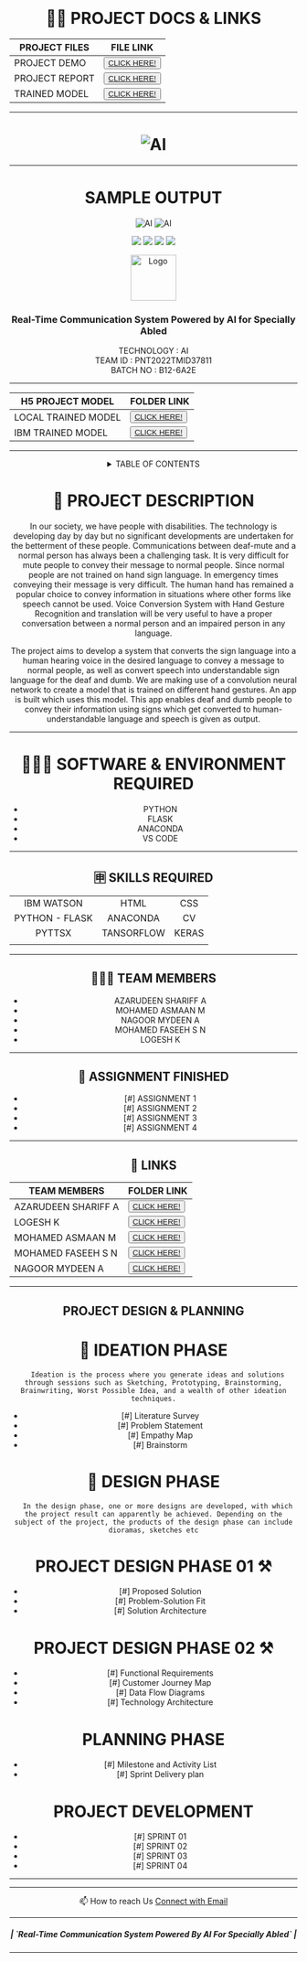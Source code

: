 <br>
<div align="center">

<!-- H5 MODEL -->
# 📝🔗 PROJECT DOCS & LINKS
  
| PROJECT FILES | FILE LINK    |
| ------------- | ------------- |
| PROJECT DEMO  | <button> <a href="https://www.youtube.com/@ibmai">CLICK HERE!  </a></button> |
| PROJECT REPORT  | <button> <a href="https://workdrive.zohoexternal.com/writer/open/96wnm34c9e39feaa542f8ad318b0ab8d8a3c5?authId=%7B%22linkId%22%3A%225k2wApabScR-LYmlU%22%7D">CLICK HERE!  </a></button>  |
| TRAINED MODEL  | <button> <a href="https://drive.google.com/file/d/1oKuAJfb4pJQ9Xy7AE6uDfcPTJaASH_pV/view?usp=sharing">CLICK HERE!  </a></button>  |

<hr>
<h1 align="fill" >
<img src="https://i.ibb.co/FbWKjFJ/Screenshot-20221121-064214.png" alt="AI"> 
</h1>
<hr>
<!-- SAMPLE OUTPUT -->
  
# SAMPLE OUTPUT

<img src="https://i.ibb.co/C5YmyWV/Screenshot-20221121-191538.png" alt="AI"> 
<img src="https://i.ibb.co/zQbZvjN/Screenshot-20221121-191504.png" alt="AI"> 
</h1>


[![](https://img.shields.io/github/contributors/IBM-EPBL/IBM-Project-52148-1660989971)](https://github.com/IBM-EPBL/IBM-Project-52148-1660989971/graphs/contributors)
[![](https://img.shields.io/github/forks/IBM-EPBL/IBM-Project-52148-1660989971)](https://github.com/IBM-EPBL/IBM-Project-1392-1658386621/network/members)
[![](https://img.shields.io/github/stars/IBM-EPBL/IBM-Project-52148-1660989971)](https://github.com/IBM-EPBL/IBM-Project-52148-1660989971/stargazers)
[![](https://img.shields.io/github/issues/IBM-EPBL/IBM-Project-52148-1660989971)](https://github.com/IBM-EPBL/IBM-Project-52148-1660989971/issues)
<br> 

<!-- PROJECT LOGO -->

<p align="center">
  <a href="https://github.com/IBM-EPBL/IBM-Project-52148-1660989971">
    <img src="https://img.freepik.com/premium-vector/artificial-intelligence-concept-circuit-board-background-with-ai-logo-illustration_257312-1368.jpg?w=2000" alt="Logo" width="80" height="80">
  </a>

  <h3 align="center" size=20px>Real-Time Communication System Powered by AI for Specially Abled</h3>

  <p align="center">
    TECHNOLOGY : AI <br>
    TEAM ID    : PNT2022TMID37811 <br>
    BATCH NO   : B12-6A2E <br>  
  </p>
</p>

<hr>

<!-- H5 MODEL -->
| H5 PROJECT MODEL | FOLDER LINK    |
| ------------- | ------------- |
| LOCAL TRAINED MODEL  | <button> <a href="https://drive.google.com/file/d/1oKuAJfb4pJQ9Xy7AE6uDfcPTJaASH_pV/view?usp=sharing">CLICK HERE!  </a></button> |
| IBM TRAINED MODEL  | <button> <a href="https://drive.google.com/file/d/1oKuAJfb4pJQ9Xy7AE6uDfcPTJaASH_pV/view?usp=sharing">CLICK HERE!  </a></button>  |

<hr>


<!-- TABLE OF CONTENTS -->
<details>
  <summary>TABLE OF CONTENTS</summary>
  <ol>
    <li>
      <a href="#-project-description">PROJECT DESCRIPTION</a>
    </li>
    <li>
      <a href="#-software-required">SOFTWARE REQUIRED</a>
    </li>
    <li><a href="#-skills-required">SKILLS REQUIRED</a></li>
    <li><a href="#-TEAM-MEMBERS">TEAM MEMBERS</a></li>
    <li><a href="#-ASSIGNMENT-FINISHED">ASSIGNMENT FINISHED</a></li>
     <ul>
        <li><a href="#-LINKS">LINKS</a></li>
        </ul>
    <li><a href="#-PROJECT-DESIGN-&-PLANNING">PROJECT DESIGN & PLANNING</a></li>
     <ul>
        <li><a href="#-IDEATION-PHASE">IDEATION PHASE</a></li>
           <ul>
              <li><a href="https://github.com/IBM-EPBL/IBM-Project-52148-1660989971/blob/main/Pre-Development/Ideation-Phase/Literature_Survey.pdf">LITERATURE SURVEY</a></li>
              <li><a href="https://github.com/IBM-EPBL/IBM-Project-52148-1660989971/blob/main/Pre-Development/Ideation-Phase/Problem%20Statements.pdf">PROBLEM STATEMENT</a></li>
              <li><a href="https://github.com/IBM-EPBL/IBM-Project-52148-1660989971/blob/main/Pre-Development/Ideation-Phase/EMPATHY%20MAP.pdf">EMPATHY MAP</a></li>
              <li><a href="https://github.com/IBM-EPBL/IBM-Project-52148-1660989971/blob/main/Pre-Development/Ideation-Phase/Brainstorming-Prioritization%20of%20Ideas.pdf">BRAINSTORM</a></li>
          </ul>
        <li><a href="#-DESIGN-PHASE-PHASE">DESIGN PHASE</a></li>
        <ul>
        <li><a href="#-DESIGN-PHASE-01">DESIGN PHASE 01</a></li>
           <ul>
        <li><a href="https://github.com/IBM-EPBL/IBM-Project-52148-1660989971/blob/main/Pre-Development/Project-Design-Phase-I/Solution%20Architecture.pdf">ARCHITECTURE</a></li>
        </ul>
             <ul>
        <li><a href="https://github.com/IBM-EPBL/IBM-Project-52148-1660989971/blob/main/Pre-Development/Project-Design-Phase-I/Problem%20Solution%20Fit.pdf">PROBLEM SOLUTION FIT</a></li>
        </ul>
             <ul>
        <li><a href="https://github.com/IBM-EPBL/IBM-Project-52148-1660989971/blob/main/Pre-Development/Project-Design-Phase-I/Proposed%20Solution.pdf">PROPOSED SOLUTION</a></li>
        </ul>
        <li><a href="#design-phase-02">DESIGN PHASE 02</a></li>
           <ul>
        <li><a href="https://github.com/IBM-EPBL/IBM-Project-52148-1660989971/blob/main/Pre-Development/Project-Design-Phase-II/Customer%20experience%20journey%20map.pdf">CUSTOMER JOURNEY</a></li>
           <ul>
              <ul>
        <li><a href="https://github.com/IBM-EPBL/IBM-Project-52148-1660989971/blob/main/Pre-Development/Project-Design-Phase-II/Data%20Flow%20Diagrams.pdf">DATA FLOW DIAGRAM</a></li>
           <ul>
              <ul>
        <li><a href="https://github.com/IBM-EPBL/IBM-Project-52148-1660989971/blob/main/Pre-Development/Project-Design-Phase-II/Technology%20Architecture.pdf">FUNCTIONAL REQUIREMENTS</a></li>
           <ul>
              <ul>
        <li><a href="https://github.com/IBM-EPBL/IBM-Project-1392-1658386621/tree/main/Project_Design%26Planning/Design_Phase_02/Technology%20Stack">TECHNOLOGY ARCHITECTURE</a></li>
           <ul>
        </ul>
        </ul>
        <li><a href="#-PLANNING-PHASE">PLANNING PHASE</a></li>
        <ul>
            <li><a href="https://github.com/IBM-EPBL/IBM-Project-52148-1660989971/blob/main/Pre-Development/Project-Planning/Milestone%20and%20Activity%20List.pdf">MILESTONE & ACTIVITY LIST</a></li>
            <li><a href="https://github.com/IBM-EPBL/IBM-Project-52148-1660989971/blob/main/Pre-Development/Project-Planning/Project%20Planing%20%26%20Sprint%20delivery%20plan.pdf">SPRINT DELIVERY PLAN</a></li>
        </ul>
  </ol>
</details>

<!-- Description -->

# 📝 PROJECT DESCRIPTION

In our society, we have people with disabilities. The technology is developing day by day but no significant developments are undertaken for the betterment of these people. Communications between deaf-mute and a normal person has always been a challenging task. It is very difficult for mute people to convey their message to normal people. Since normal people are not trained on hand sign language. In emergency times conveying their message is very difficult. The human hand has remained a popular choice to convey information in situations where other forms like speech cannot be used. Voice Conversion System with Hand Gesture Recognition and translation will be very useful to have a proper conversation between a normal person and an impaired person in any language.

The project aims to develop a system that converts the sign language into a human hearing voice in the desired language to convey a message to normal people, as well as convert speech into understandable sign language for the deaf and dumb. We are making use of a convolution neural network to create a model that is trained on different hand gestures. An app is built which uses this model. This app enables deaf and dumb people to convey their information using signs which get converted to human-understandable language and speech is given as output.

<hr>

# 👨🏻‍💻 SOFTWARE & ENVIRONMENT REQUIRED <br>
- PYTHON<br>
- FLASK<br>
- ANACONDA <br>
- VS CODE <br>

<hr>

## 🈸 SKILLS REQUIRED
|    |   |   |
| :---:         |     :---:      |          :---: | 
| IBM WATSON   | HTML     | CSS    | JS | 
| PYTHON - FLASK    | ANACONDA      | CV   |
| PYTTSX | TANSORFLOW | KERAS |
| | | |


<hr>

## 🧑🏻‍🦰 TEAM MEMBERS
- AZARUDEEN SHARIFF A
- MOHAMED ASMAAN M   
- NAGOOR MYDEEN A
- MOHAMED FASEEH S N
- LOGESH K

<hr>

## 📒 ASSIGNMENT FINISHED
- [#] ASSIGNMENT 1
- [#] ASSIGNMENT 2
- [#] ASSIGNMENT 3 
- [#] ASSIGNMENT 4
<hr>

## 🔗 LINKS

| TEAM MEMBERS | FOLDER LINK    |
| ------------- | ------------- |
| AZARUDEEN SHARIFF A  | <button> <a href="https://github.com/IBM-EPBL/IBM-Project-52148-1660989971/tree/main/Assignments/Azarudeenshariff_A">CLICK HERE!  </a></button>                 
| LOGESH K | <button> <a href="https://github.com/IBM-EPBL/IBM-Project-52148-1660989971/tree/main/Assignments/Logesh_K">CLICK HERE!  </a> </button> |
| MOHAMED ASMAAN M | <button><a href="https://github.com/IBM-EPBL/IBM-Project-52148-1660989971/tree/main/Assignments/Mohamed_Asmaan">CLICK HERE!  </a> </button> |
| MOHAMED FASEEH S N  | <button><a href="https://github.com/IBM-EPBL/IBM-Project-52148-1660989971/tree/main/Assignments/Mohammad_Faseeh">CLICK HERE!  </a> </button> |
| NAGOOR MYDEEN A    | <button><a href="https://github.com/IBM-EPBL/IBM-Project-52148-1660989971/tree/main/Assignments/Nagoor_Mydeen">CLICK HERE!  </a> </button> |

<hr>

## PROJECT DESIGN & PLANNING
# 🧩 IDEATION PHASE

      Ideation is the process where you generate ideas and solutions through sessions such as Sketching, Prototyping, Brainstorming, Brainwriting, Worst Possible Idea, and a wealth of other ideation techniques.
- [#] Literature Survey
- [#] Problem Statement
- [#] Empathy Map
- [#] Brainstorm


# 📝 DESIGN PHASE 
      In the design phase, one or more designs are developed, with which the project result can apparently be achieved. Depending on the subject of the project, the products of the design phase can include dioramas, sketches etc

# PROJECT DESIGN PHASE 01 ⚒️
- [#] Proposed Solution
- [#] Problem-Solution Fit
- [#] Solution Architecture

# PROJECT DESIGN PHASE 02 ⚒️
- [#] Functional Requirements
- [#] Customer Journey Map
- [#] Data Flow Diagrams
- [#] Technology Architecture

# PLANNING PHASE
- [#] Milestone and Activity List
- [#] Sprint Delivery plan

# PROJECT DEVELOPMENT 
- [#] SPRINT 01
- [#] SPRINT 02
- [#] SPRINT 03
- [#] SPRINT 04

<hr>

<hr>
📫 How to reach Us <a href = "mailto:ibmaiteam@gmail.com">Connect with Email</a>

<hr>
<div align="center">
 <h5> | `Real-Time Communication System Powered By AI For Specially Abled` |</h5>

<hr>
                   
